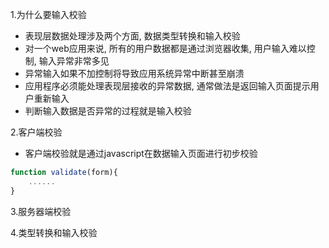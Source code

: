 
1.为什么要输入校验
* 表现层数据处理涉及两个方面, 数据类型转换和输入校验
* 对一个web应用来说, 所有的用户数据都是通过浏览器收集, 用户输入难以控制, 输入异常非常多见
* 异常输入如果不加控制将导致应用系统异常中断甚至崩溃
* 应用程序必须能处理表现层接收的异常数据, 通常做法是返回输入页面提示用户重新输入
* 判断输入数据是否异常的过程就是输入校验

2.客户端校验
* 客户端校验就是通过javascript在数据输入页面进行初步校验
```javascript
function validate(form){
    ......
}
```

3.服务器端校验

4.类型转换和输入校验
